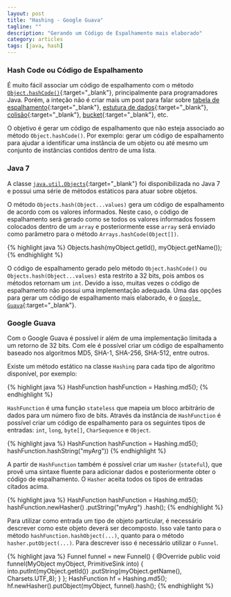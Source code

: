 ```yaml
---
layout: post
title: "Hashing - Google Guava"
tagline: ""
description: "Gerando um Código de Espalhamento mais elaborado"
category: articles
tags: [java, hash]
---
```


### Hash Code ou Código de Espalhamento

É muito fácil associar um código de espalhamento com o método [`Object.hashCode()`](http://docs.oracle.com/javase/7/docs/api/java/lang/Object.html#hashCode%28%29){:target="_blank"}, principalmente para programadores Java. Porém, a inteção não é criar mais um post para falar sobre [tabela de espalhamento](http://en.wikipedia.org/wiki/Hash_table){:target="_blank"}, [estutura de dados](http://en.wikipedia.org/wiki/Data_structure){:target="_blank"}, [colisão](http://preshing.com/20110504/hash-collision-probabilities){:target="_blank"}, [bucket](http://en.wikipedia.org/wiki/Hash_table#Choosing_a_good_hash_function){:target="_blank"}, etc.

O objetivo é gerar um código de espalhamento que não esteja associado ao método `Object.hashCode()`. Por exemplo: gerar um código de espalhamento para ajudar a identificar uma instância de um objeto ou até mesmo um conjunto de instâncias contidos dentro de uma lista.

### Java 7

A classe [`java.util.Objects`](http://docs.oracle.com/javase/7/docs/api/java/util/Objects.html#hash%28java.lang.Object...%29){:target="_blank"} foi disponibilizada no Java 7 e possui uma série de métodos estáticos para atuar sobre objetos.

O método `Objects.hash(Object...values)` gera um código de espalhamento de acordo com os valores informados. Neste caso, o código de espalhamento será gerado como se todos os valores informados fossem colocados dentro de um `array` e posteriormente esse `array` será enviado como parâmetro para o método `Arrays.hashCode(Object[])`.

{% highlight java %}
  Objects.hash(myObject.getId(), myObject.getName());
{% endhighlight %}

O código de espalhamento gerado pelo método `Object.hashCode()` ou `Objects.hash(Object...values)` esta restrito a 32 bits, pois ambos os métodos retornam um `int`. Devido a isso, muitas vezes o código de espalhamento não possui uma implementação adequada.
Uma das opções para gerar um código de espalhamento mais elaborado, é o [`Google Guava`](http://code.google.com/p/guava-libraries/wiki/HashingExplained){:target="_blank"}.

### Google Guava 

Com o Google Guava é possível ir além de uma implementação limitada a um retorno de 32 bits. Com ele é possível criar um código de espalhamento baseado nos algoritmos MD5, SHA-1, SHA-256, SHA-512, entre outros.

Existe um método estático na classe `Hashing` para cada tipo de algoritmo disponível, por exemplo:

{% highlight java %}
  HashFunction hashFunction = Hashing.md5();
{% endhighlight %}

`HashFunction` é uma função `stateless` que mapeia um bloco arbitrário de dados para um número fixo de bits. Através da instância de `HashFunction` é possível criar um código de espalhamento para os seguintes tipos de entradas: `int`, `long`, `byte[]`, `CharSequence` e `Object`. 

{% highlight java %}
  HashFunction hashFunction = Hashing.md5();
  hashFunction.hashString("myArg"))
{% endhighlight %}

A partir de `HashFunction` também é possível criar um `Hasher` (`stateful`), que provê uma sintaxe fluente para adicionar dados e posteriormente obter o código de espalhamento. O `Hasher` aceita todos os tipos de entradas citados acima.

{% highlight java %}
  HashFunction hashFunction = Hashing.md5();
  hashFunction.newHasher()
	      .putString("myArg")
	      .hash();
{% endhighlight %}

Para utilizar como entrada um tipo de objeto particular, é necessário descrever como este objeto deverá ser decomposto. Isso vale tanto para o método `hashFunction.hashObject(...)`, quanto para o método `hasher.putObject(...)`. Para descrever isso é necessário utilizar o `Funnel`.

{% highlight java %}
  Funnel<MyObject> funnel = new Funnel<MyObject>() {
	@Override
	public void funnel(MyObject myObject, PrimitiveSink into) {
		into.putInt(myObject.getId())
		    .putString(myObject.getName(), Charsets.UTF_8);
	}
  };
  HashFunction hf = Hashing.md5();
  hf.newHasher().putObject(myObject, funnel).hash();
{% endhighlight %}
















	